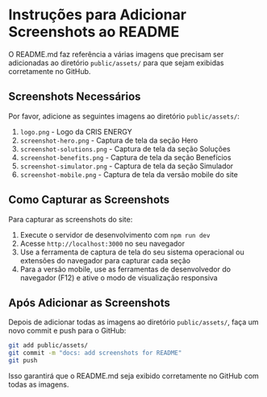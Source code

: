 # Instruções para Adicionar Screenshots ao README

O README.md faz referência a várias imagens que precisam ser adicionadas ao diretório `public/assets/` para que sejam exibidas corretamente no GitHub.

## Screenshots Necessários

Por favor, adicione as seguintes imagens ao diretório `public/assets/`:

1. `logo.png` - Logo da CRIS ENERGY
2. `screenshot-hero.png` - Captura de tela da seção Hero
3. `screenshot-solutions.png` - Captura de tela da seção Soluções
4. `screenshot-benefits.png` - Captura de tela da seção Benefícios
5. `screenshot-simulator.png` - Captura de tela da seção Simulador
6. `screenshot-mobile.png` - Captura de tela da versão mobile do site

## Como Capturar as Screenshots

Para capturar as screenshots do site:

1. Execute o servidor de desenvolvimento com `npm run dev`
2. Acesse `http://localhost:3000` no seu navegador
3. Use a ferramenta de captura de tela do seu sistema operacional ou extensões do navegador para capturar cada seção
4. Para a versão mobile, use as ferramentas de desenvolvedor do navegador (F12) e ative o modo de visualização responsiva

## Após Adicionar as Screenshots

Depois de adicionar todas as imagens ao diretório `public/assets/`, faça um novo commit e push para o GitHub:

```bash
git add public/assets/
git commit -m "docs: add screenshots for README"
git push
```

Isso garantirá que o README.md seja exibido corretamente no GitHub com todas as imagens.
